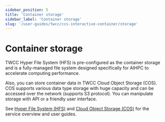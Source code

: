 ```yaml
---
sidebar_position: 5
title: 'Container storage'
sidebar_label: 'Container storage'
slug: '/user-guides/twcc/ccs-interactive-container/storage'
---
```


# Container storage

TWCC Hyper File System (HFS) is pre-configured as the container storage and is a fully-managed file system designed specifically for AIHPC to accelerate computing performance.

Also, you can store container data in TWCC Cloud Object Storage (COS). COS supports various data type storage with huge capacity and can be accessed over the network (supports S3 protocol). You can manipulate storage with API or a friendly user interface.

See [Hyper File System (HFS)](xxx) and [Cloud Object Storage (COS)](xxx) for the service overview and user guides.

